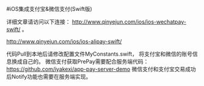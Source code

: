 #iOS集成支付宝&微信支付(Swift版)

详细文章请访问以下连接： 
http://www.qinyejun.com/ios/ios-wechatpay-swift/ 。

http://www.qinyejun.com/ios/ios-alipay-swift/

代码Pull到本地后请修改配置文件MyConstants.swift， 将支付宝和微信的账号信息换成自己的。
微信支付获取PrePay需要配合服务端代码：https://github.com/iyakexi/app-pay-server-demo
微信支付和支付宝交易成功后Notify功能也需要在服务端实现。

